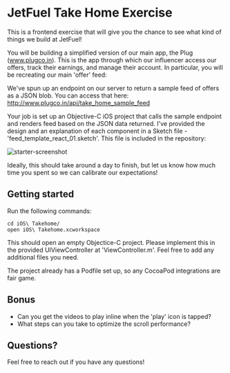 # JetFuel Take Home Exercise

This is a frontend exercise that will give you the chance to see what kind of things we build at JetFuel!

You will be building a simplified version of our main app, the Plug (www.plugco.in). This is the app through which our influencer access our offers, track their earnings, and manage their account. In particular, you will be recreating our main 'offer' feed:

We've spun up an endpoint on our server to return a sample feed of offers as a JSON blob. You can access that here:
http://www.plugco.in/api/take_home_sample_feed

Your job is set up an Objective-C iOS project that calls the sample endpoint and renders feed based on the JSON data returned. I've provided the design and an explanation of each component in a Sketch file - 'feed_template_react_01.sketch'. This file is included in the repository:


![starter-screenshot](https://i.imgur.com/ZWbt9Ha.png)

Ideally, this should take around a day to finish, but let us know how much time you spent so we can calibrate our expectations!


## Getting started

Run the following commands:

```
cd iOS\ Takehome/
open iOS\ Takehome.xcworkspace
```

This should open an empty Objectice-C project. Please implement this in the provided UIViewController at 'ViewController.m'. Feel free to add any additional files you need. 

The project already has a Podfile set up, so any CocoaPod integrations are fair game. 

## Bonus

- Can you get the videos to play inline when the 'play' icon is tapped?
- What steps can you take to optimize the scroll performance? 


## Questions?

Feel free to reach out if you have any questions!
